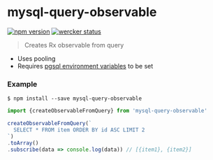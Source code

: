 # mysql-query-observable
[![npm version](https://badge.fury.io/js/mysql-query-observable.svg)](https://badge.fury.io/js/mysql-query-observable) [![wercker status](https://app.wercker.com/status/84e014aa4dec0b56ee7222c9fda64498/s/master "wercker status")](https://app.wercker.com/project/bykey/84e014aa4dec0b56ee7222c9fda64498)

> Creates Rx observable from query

 - Uses pooling
 - Requires [pgsql environment variables](https://www.postgresql.org/docs/8.4/static/libpq-envars.html) to be set

### Example
```console
$ npm install --save mysql-query-observable
```

```js
import {createObservableFromQuery} from 'mysql-query-observable'

createObservableFromQuery(`
  SELECT * FROM item ORDER BY id ASC LIMIT 2
`)
.toArray()
.subscribe(data => console.log(data)) // [{item1}, {item2}]
```
